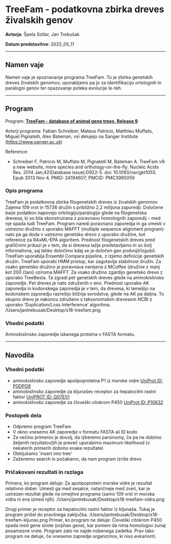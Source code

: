 # TreeFam - podatkovna zbirka dreves živalskih genov


**Avtorja**: Špela Sotlar, Jan Trebušak 

**Datum predstavitve**: 2022_05_11

---
## Namen vaje
Namen vaje je spoznavanje programa TreeFam. To je zbirka genetskih dreves živalskih genomov, uporabljamo pa jo za identifikacijo ortolognih in paralogni genov ter opazovanje poteka evolucije le-teh. 

--- 
## Program

Program: **[TreeFam - database of animal gene trees, Release 9](http://www.treefam.org)**

Avtorji programa: Fabian Schreiber, Mateus Patricio, Matthieu Muffato, Miguel Pignatelli, Alex Bateman, vsi delujejo na Sanger Institute (https://www.sanger.ac.uk)

Reference:
- Schreiber F, Patricio M, Muffato M, Pignatelli M, Bateman A. TreeFam v9: a new website, more species and orthology-on-the-fly. Nucleic Acids Res. 2014 Jan;42(Database issue):D922-5. doi: 10.1093/nar/gkt1055. Epub 2013 Nov 4. PMID: 24194607; PMCID: PMC3965059


### Opis programa

TreeFam je podatkovna zbirka filogenetskih dreves iz živalskih genomov. Zajema 109 vrst in 15736 družin s približno 2,2 milijona zaporedji. Določene baze podatkov napovejo ortologijo/paralogijo glede na filogenetska drevesa, ki so bila skonstruirana z poravnavo homolognih zaporedij – med nje spada tudi TreeFam. Program naredi poravnano zaporedja in ga vmesti v ustrezno družino z uporabo MAFFT (multiple sequence alignment program) nato pa ga doda v ustrezno genetsko drevo z uporabo družine, kot reference za RAxML-EPA algoritem. Prednost filogenetskih dreves pred grafičnimi prikazi je v tem, da si drevesa lažje predstavljamo in so bolj informativna, saj lahko določimo kdaj se je določen gen podvojil/izgubil. 
TreeFam uporablja Ensembl Compara pipeline, z izjemo definicije genetskih družin. TreeFam uporabi HMM pristop, kar zagotavlja stabilnost družin. Za vsako genetsko družino je poravnava narejena z MCoffee (družine z manj kot 200 člani) oziroma MAFFT. Za vsako družino zgardijo genetsko drevo z uporabo TreeBesta. Ta zgradi pet genetskih dreves glede na aminokislinsko zaporedje. Pet dreves je nato združenih v eno. Prednost uporabe AK zaporedja in kodonskega zaporedja je v tem, da drevesa, ki temeljijo na kodonskem zaporedju razrešijo bližnja sorodstva, glede na AK pa daljna. To skupno drevo je nakoncu združeno s taksonomskim drevesom NCBI z uporabo ‘Duplication/Loss Interference’ algoritma.
/Users/jantrebusak/Desktop/s18-treefam.png

### Vhodni podatki

Aminokislinsko zaporedje iskanega proteina v FASTA formatu.

---
## Navodila

### Vhodni podatki

- aminokislinsko zaporedje apolipoproteina P1 iz morske vidre [UniProt iD: P0DPG9](https://www.uniprot.org/uniprot/P0DPG9)
- aminokislinsko zaporedje za kljunašev receptor za hepatocitni rastni faktor [UniPROT ID: Q07E01](https://www.uniprot.org/uniprot/Q07E01)
- aminokislinsko zaporedje za človeški citokrom P450 [UniProt ID: P10632](https://www.uniprot.org/uniprot/P10632#)


### Postopek dela

- Odpremo program TreeFam 
- V okno vnesemo AK zaporedje v formatu FASTA ali ID kodo
- Za večino primerov je dovolj, da izberemo parsinomy, če pa ne dobimo željenih rezultatov/jih je preveč uporabimo maximum likelihood (v nekaterih primerih dobimo enake rezultate)
- Obkljukamo 'insert into tree'
- Zaženemo search in počakamo, da nam program izriše drevo

### Pričakovani rezultati in razlaga

Primera, ko program deluje:
Za apolipoprotein morske vidre je rezultat relativno dober. Umesti ga med sesalce, natančneje med zveri, kar je ustrezen rezultat glede na omejitve programa (samo 109 vrst in morska vidra ni ena izmed njih).
/Users/jantrebusak/Desktop/s18-treefam-vidra.png

Drugi primer je receptor za hepatocitni rastni faktor iz kljunaša. Tukaj je program prišel do pravilnega zaključka.
/Users/jantrebusak/Desktop/s18-treefam-kljunas.png
Primer, ko program ne deluje:
Človeški citokrom P450 spada med gene sirote (orphan gene), kar pomeni da nima homologov zunaj posamezne vrste. Program zato ne najde nobenega zadetka.
Prav tako program ne deluje, če vnesemo zapredje organizmov, ki niso evkarionti.

